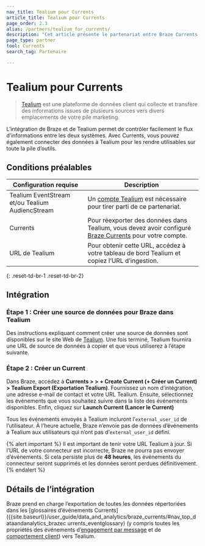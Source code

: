 ```yaml
---
nav_title: Tealium pour Currents
article_title: Tealium pour Currents
page_order: 2.3
alias: /partners/tealium_for_currents/
description: "Cet article présente le partenariat entre Braze Currents et Tealium, une plateforme de données client qui recueille et achemine des informations entre les différentes sources de votre pile marketing."
page_type: partner
tool: Currents
search_tag: Partenaire

---
```


# Tealium pour Currents

> [Tealium](https://www.tealium.com) est une plateforme de données client qui collecte et transfère des informations issues de plusieurs sources vers divers emplacements de votre pile marketing.

L’intégration de Braze et de Tealium permet de contrôler facilement le flux d’informations entre les deux systèmes. Avec Currents, vous pouvez également connecter des données à Tealium pour les rendre utilisables sur toute la pile d’outils. 

## Conditions préalables

| Configuration requise | Description |
| ----------- | ----------- |
| Tealium EventStream et/ou Tealium AudiencStream | Un [compte Tealium](https://my.tealiumiq.com/) est nécessaire pour tirer parti de ce partenariat. |
| Currents | Pour réexporter des données dans Tealium, vous devez avoir configuré [Braze Currents]({{site.baseurl}}/user_guide/data_and_analytics/braze_currents/#access-currents) pour votre compte. |
| URL de Tealium | Pour obtenir cette URL, accédez à votre tableau de bord Tealium et copiez l’URL d’ingestion.|
{: .reset-td-br-1 .reset-td-br-2}

## Intégration

### Étape 1 : Créer une source de données pour Braze dans Tealium

Des instructions expliquant comment créer une source de données sont disponibles sur le site Web de [Tealium](https://community.tealiumiq.com/t5/Customer-Data-Hub/Braze-Currents-Incoming-Webhook-Setup-Guide/ta-p/36303). Une fois terminé, Tealium fournira une URL de source de données à copier et que vous utiliserez à l’étape suivante.

### Étape 2 : Créer un Current

Dans Braze, accédez à **Currents > > + Create Current (+ Créer un Current) > Tealium Export (Exportation Tealium)**. Fournissez un nom d’intégration, une adresse e-mail de contact et votre URL Tealium. Ensuite, sélectionnez les événements que vous souhaitez suivre dans la liste des événements disponibles. Enfin, cliquez sur **Launch Current (Lancer le Current)**

Tous les événements envoyés à Tealium incluront l’`external_user_id` de l’utilisateur. À l’heure actuelle, Braze n’envoie pas de données d’événements à Tealium aux utilisateurs qui n’ont pas d’`external_user_id` défini.

{% alert important %}
Il est important de tenir votre URL Tealium à jour. Si l’URL de votre connecteur est incorrecte, Braze ne pourra pas envoyer d’événements. Si cela persiste plus de **48 heures**, les événements du connecteur seront supprimés et les données seront perdues définitivement.
{% endalert %}

## Détails de l’intégration

Braze prend en charge l’exportation de toutes les données répertoriées dans les [glossaires d’événements Currents]({{site.baseurl}}/user_guide/data_and_analytics/braze_currents/#nav_top_dataandanalytics_brazec urrents_eventglossary) (y compris toutes les propriétés des événements d’[engagement par message]({{site.baseurl}}/user_guide/data_and_analytics/braze_currents/event_glossary/message_engagement_events/) et de [comportement client]({{site.baseurl}}/user_guide/data_and_analytics/braze_currents/event_glossary/customer_behavior_events/)) vers Tealium.
